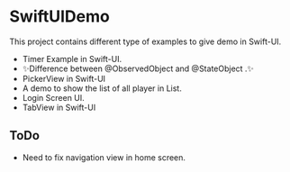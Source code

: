 # SwiftUIDemo
This project contains different type of examples to give demo in Swift-UI. 
- Timer Example in Swift-UI.
- ✨Difference between @ObservedObject and @StateObject .✨
- PickerView in Swift-UI
- A demo to show the list of all player in List.
- Login Screen UI.
- TabView in Swift-UI

## ToDo

- Need to fix navigation view in home screen.
